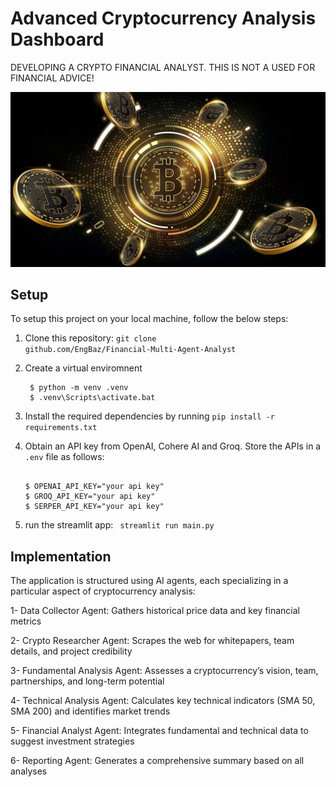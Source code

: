# Advanced Cryptocurrency Analysis Dashboard

DEVELOPING A CRYPTO FINANCIAL ANALYST. THIS IS NOT A USED FOR FINANCIAL ADVICE!

![Bitcoin](images/bitcoin.png)

## Setup

To setup this project on your local machine, follow the below steps:
1. Clone this repository: <code>git clone github.com/EngBaz/Financial-Multi-Agent-Analyst</code>

2. Create a virtual enviromnent
   ```console
    $ python -m venv .venv
    $ .venv\Scripts\activate.bat
    ```
3. Install the required dependencies by running <code>pip install -r requirements.txt</code>

4. Obtain an API key from OpenAI, Cohere AI and Groq. Store the APIs in a <code>.env</code> file as follows:
    ```console
    
    $ OPENAI_API_KEY="your api key"
    $ GROQ_API_KEY="your api key"
    $ SERPER_API_KEY="your api key"
    ```
5. run the streamlit app: <code> streamlit run main.py </code>

## Implementation

The application is structured using AI agents, each specializing in a particular aspect of cryptocurrency analysis:

1- Data Collector Agent: Gathers historical price data and key financial metrics

2- Crypto Researcher Agent: Scrapes the web for whitepapers, team details, and project credibility

3- Fundamental Analysis Agent: Assesses a cryptocurrency’s vision, team, partnerships, and long-term potential

4- Technical Analysis Agent: Calculates key technical indicators (SMA 50, SMA 200) and identifies market trends

5- Financial Analyst Agent: Integrates fundamental and technical data to suggest investment strategies

6- Reporting Agent: Generates a comprehensive summary based on all analyses
